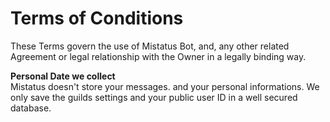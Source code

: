 <h1><b>Terms of Conditions</b></h1>

These Terms govern the use of Mistatus Bot, and, any other related Agreement or legal relationship with the Owner in a legally binding way.

**Personal Date we collect**<br>
Mistatus doesn't store your messages. and your personal informations. We only save the guilds settings and your public user ID in a well secured database.
